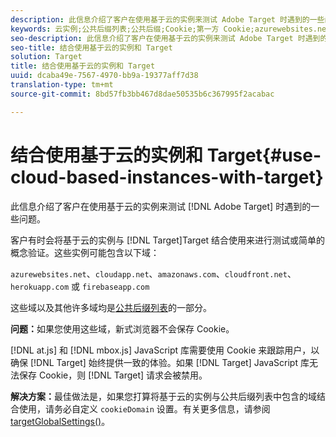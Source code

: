 ```yaml
---
description: 此信息介绍了客户在使用基于云的实例来测试 Adobe Target 时遇到的一些问题。
keywords: 云实例;公共后缀列表;公共后缀;Cookie;第一方 Cookie;azurewebsites.net;cloudapp.net;amazonaws.com;cloudfront.net;herokuapp.com;firebaseapp.com;targetGlobalSettings;cookieDomain
seo-description: 此信息介绍了客户在使用基于云的实例来测试 Adobe Target 时遇到的一些问题。
seo-title: 结合使用基于云的实例和 Target
solution: Target
title: 结合使用基于云的实例和 Target
uuid: dcaba49e-7567-4970-bb9a-19377aff7d38
translation-type: tm+mt
source-git-commit: 8bd57fb3bb467d8dae50535b6c367995f2acabac

---
```



# 结合使用基于云的实例和 Target{#use-cloud-based-instances-with-target}

此信息介绍了客户在使用基于云的实例来测试 [!DNL Adobe Target] 时遇到的一些问题。

 客户有时会将基于云的实例与 [!DNL Target]Target 结合使用来进行测试或简单的概念验证。这些实例可能包含以下域：

`azurewebsites.net`、`cloudapp.net`、`amazonaws.com`、`cloudfront.net`、`herokuapp.com` 或 `firebaseapp.com`

这些域以及其他许多域均是[公共后缀列表](https://publicsuffix.org/list/public_suffix_list.dat)的一部分。

**问题：**&#x200B;如果您使用这些域，新式浏览器不会保存 Cookie。

[!DNL at.js] 和 [!DNL mbox.js] JavaScript 库需要使用 Cookie 来跟踪用户，以确保 [!DNL Target] 始终提供一致的体验。如果 [!DNL Target] JavaScript 库无法保存 Cookie，则 [!DNL Target] 请求会被禁用。

**解决方案：**&#x200B;最佳做法是，如果您打算将基于云的实例与公共后缀列表中包含的域结合使用，请务必自定义 `cookieDomain` 设置。有关更多信息，请参阅 [targetGlobalSettings()](/help/c-implementing-target/c-implementing-target-for-client-side-web/targetgobalsettings.md)。
